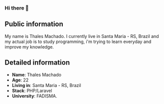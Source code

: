 ### Hi there 👋


## Public information
My name is Thales Machado. I currently live in Santa Maria - RS, Brazil and my actual job is to study programming, i'm trying to learn everyday and improve my knowledge.


## Detailed information
* **Name**: Thales Machado
* **Age**: 22
* **Living in**: Santa Maria - RS, Brazil
* **Stack**: PHP/Laravel
* **University**: FADISMA.

